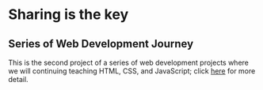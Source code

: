 # Sharing is the key

## Series of Web Development Journey
This is the second project of a series of web development projects where we will continuing teaching HTML, CSS, and JavaScript; click [here](https://shareisthekey.com/2020/12/31/exciting-web-development-journey-to-do-list/) for more detail.
